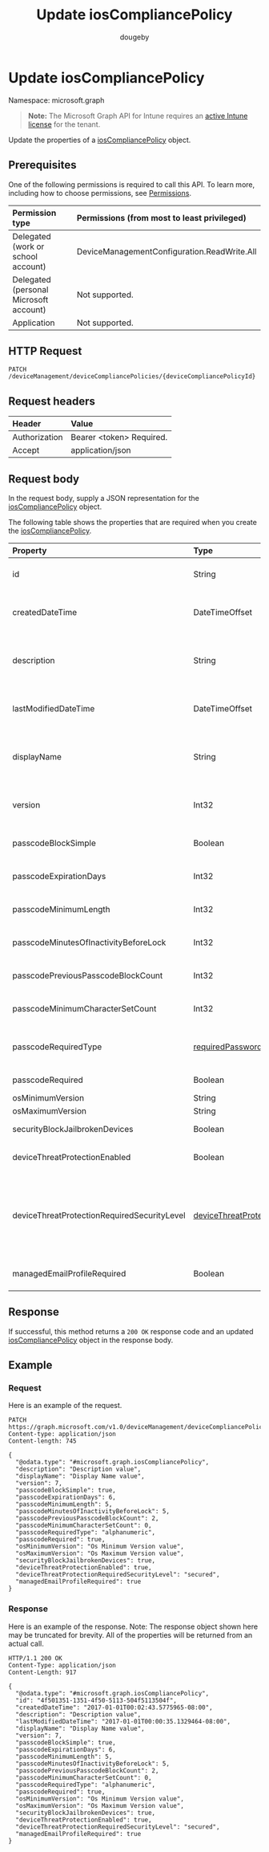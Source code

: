 ﻿---
title: "Update iosCompliancePolicy"
description: "Update the properties of a iosCompliancePolicy object."
author: "dougeby"
localization_priority: Normal
ms.prod: "intune"
doc_type: apiPageType
---

# Update iosCompliancePolicy

Namespace: microsoft.graph

> **Note:** The Microsoft Graph API for Intune requires an [active Intune license](https://go.microsoft.com/fwlink/?linkid=839381) for the tenant.

Update the properties of a [iosCompliancePolicy](../resources/intune-deviceconfig-ioscompliancepolicy.md) object.

## Prerequisites

One of the following permissions is required to call this API. To learn more, including how to choose permissions, see [Permissions](/graph/permissions-reference).

| Permission type                        | Permissions (from most to least privileged) |
| :------------------------------------- | :------------------------------------------ |
| Delegated (work or school account)     | DeviceManagementConfiguration.ReadWrite.All |
| Delegated (personal Microsoft account) | Not supported.                              |
| Application                            | Not supported.                              |

## HTTP Request

<!-- {
  "blockType": "ignored"
}
-->

```http
PATCH /deviceManagement/deviceCompliancePolicies/{deviceCompliancePolicyId}
```

## Request headers

| Header        | Value                          |
| :------------ | :----------------------------- |
| Authorization | Bearer &lt;token&gt; Required. |
| Accept        | application/json               |

## Request body

In the request body, supply a JSON representation for the [iosCompliancePolicy](../resources/intune-deviceconfig-ioscompliancepolicy.md) object.

The following table shows the properties that are required when you create the [iosCompliancePolicy](../resources/intune-deviceconfig-ioscompliancepolicy.md).

| Property                                    | Type                                                                                           | Description                                                                                                                                                    |
| :------------------------------------------ | :--------------------------------------------------------------------------------------------- | :------------------------------------------------------------------------------------------------------------------------------------------------------------- |
| id                                          | String                                                                                         | Key of the entity. Inherited from [deviceCompliancePolicy](../resources/intune-deviceconfig-devicecompliancepolicy.md)                                         |
| createdDateTime                             | DateTimeOffset                                                                                 | DateTime the object was created. Inherited from [deviceCompliancePolicy](../resources/intune-deviceconfig-devicecompliancepolicy.md)                           |
| description                                 | String                                                                                         | Admin provided description of the Device Configuration. Inherited from [deviceCompliancePolicy](../resources/intune-deviceconfig-devicecompliancepolicy.md)    |
| lastModifiedDateTime                        | DateTimeOffset                                                                                 | DateTime the object was last modified. Inherited from [deviceCompliancePolicy](../resources/intune-deviceconfig-devicecompliancepolicy.md)                     |
| displayName                                 | String                                                                                         | Admin provided name of the device configuration. Inherited from [deviceCompliancePolicy](../resources/intune-deviceconfig-devicecompliancepolicy.md)           |
| version                                     | Int32                                                                                          | Version of the device configuration. Inherited from [deviceCompliancePolicy](../resources/intune-deviceconfig-devicecompliancepolicy.md)                       |
| passcodeBlockSimple                         | Boolean                                                                                        | Indicates whether or not to block simple passcodes.                                                                                                            |
| passcodeExpirationDays                      | Int32                                                                                          | Number of days before the passcode expires. Valid values 1 to 65535                                                                                            |
| passcodeMinimumLength                       | Int32                                                                                          | Minimum length of passcode. Valid values 4 to 14                                                                                                               |
| passcodeMinutesOfInactivityBeforeLock       | Int32                                                                                          | Minutes of inactivity before a passcode is required.                                                                                                           |
| passcodePreviousPasscodeBlockCount          | Int32                                                                                          | Number of previous passcodes to block. Valid values 1 to 24                                                                                                    |
| passcodeMinimumCharacterSetCount            | Int32                                                                                          | The number of character sets required in the password.                                                                                                         |
| passcodeRequiredType                        | [requiredPasswordType](../resources/intune-deviceconfig-requiredpasswordtype.md)               | The required passcode type. Possible values are: `deviceDefault`, `alphanumeric`, `numeric`.                                                                   |
| passcodeRequired                            | Boolean                                                                                        | Indicates whether or not to require a passcode.                                                                                                                |
| osMinimumVersion                            | String                                                                                         | Minimum IOS version.                                                                                                                                           |
| osMaximumVersion                            | String                                                                                         | Maximum IOS version.                                                                                                                                           |
| securityBlockJailbrokenDevices              | Boolean                                                                                        | Devices must not be jailbroken or rooted.                                                                                                                      |
| deviceThreatProtectionEnabled               | Boolean                                                                                        | Require that devices have enabled device threat protection .                                                                                                   |
| deviceThreatProtectionRequiredSecurityLevel | [deviceThreatProtectionLevel](../resources/intune-deviceconfig-devicethreatprotectionlevel.md) | Require Mobile Threat Protection minimum risk level to report noncompliance. Possible values are: `unavailable`, `secured`, `low`, `medium`, `high`, `notSet`. |
| managedEmailProfileRequired                 | Boolean                                                                                        | Indicates whether or not to require a managed email profile.                                                                                                   |

## Response

If successful, this method returns a `200 OK` response code and an updated [iosCompliancePolicy](../resources/intune-deviceconfig-ioscompliancepolicy.md) object in the response body.

## Example

### Request

Here is an example of the request.

```http
PATCH https://graph.microsoft.com/v1.0/deviceManagement/deviceCompliancePolicies/{deviceCompliancePolicyId}
Content-type: application/json
Content-length: 745

{
  "@odata.type": "#microsoft.graph.iosCompliancePolicy",
  "description": "Description value",
  "displayName": "Display Name value",
  "version": 7,
  "passcodeBlockSimple": true,
  "passcodeExpirationDays": 6,
  "passcodeMinimumLength": 5,
  "passcodeMinutesOfInactivityBeforeLock": 5,
  "passcodePreviousPasscodeBlockCount": 2,
  "passcodeMinimumCharacterSetCount": 0,
  "passcodeRequiredType": "alphanumeric",
  "passcodeRequired": true,
  "osMinimumVersion": "Os Minimum Version value",
  "osMaximumVersion": "Os Maximum Version value",
  "securityBlockJailbrokenDevices": true,
  "deviceThreatProtectionEnabled": true,
  "deviceThreatProtectionRequiredSecurityLevel": "secured",
  "managedEmailProfileRequired": true
}
```

### Response

Here is an example of the response. Note: The response object shown here may be truncated for brevity. All of the properties will be returned from an actual call.

```http
HTTP/1.1 200 OK
Content-Type: application/json
Content-Length: 917

{
  "@odata.type": "#microsoft.graph.iosCompliancePolicy",
  "id": "4f501351-1351-4f50-5113-504f5113504f",
  "createdDateTime": "2017-01-01T00:02:43.5775965-08:00",
  "description": "Description value",
  "lastModifiedDateTime": "2017-01-01T00:00:35.1329464-08:00",
  "displayName": "Display Name value",
  "version": 7,
  "passcodeBlockSimple": true,
  "passcodeExpirationDays": 6,
  "passcodeMinimumLength": 5,
  "passcodeMinutesOfInactivityBeforeLock": 5,
  "passcodePreviousPasscodeBlockCount": 2,
  "passcodeMinimumCharacterSetCount": 0,
  "passcodeRequiredType": "alphanumeric",
  "passcodeRequired": true,
  "osMinimumVersion": "Os Minimum Version value",
  "osMaximumVersion": "Os Maximum Version value",
  "securityBlockJailbrokenDevices": true,
  "deviceThreatProtectionEnabled": true,
  "deviceThreatProtectionRequiredSecurityLevel": "secured",
  "managedEmailProfileRequired": true
}
```

